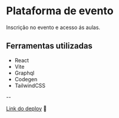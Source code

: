 # Plataforma de evento

Inscrição no evento e acesso ás aulas.

## Ferramentas utilizadas

- React
- Vite
- Graphql
- Codegen
- TailwindCSS

--

 [Link do deploy](https://event-platform-gold-chi.vercel.app/) 🚀
